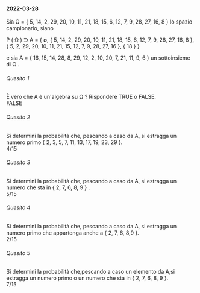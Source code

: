 #### 2022-03-28

Sia Ω = { 5, 14, 2, 29, 20, 10, 11, 21, 18, 15, 6, 12, 7, 9, 28, 27, 16, 8 } lo spazio campionario, siano

P ( Ω ) ∋ A = { ∅, { 5, 14, 2, 29, 20, 10, 11, 21, 18, 15, 6, 12, 7, 9, 28, 27, 16, 8 }, { 5, 2, 29, 20, 10, 11, 21, 15, 12, 7, 9, 28, 27, 16 }, { 18 } }

e sia A = { 16, 15, 14, 28, 8, 29, 12, 2, 10, 20, 7, 21, 11, 9, 6 } un sottoinsieme di Ω .

###### Quesito 1
È vero che A è un'algebra su Ω ? Rispondere TRUE o FALSE.<br>
FALSE

###### Quesito 2
Si determini la probabilità che, pescando a caso da A, si estragga un numero primo { 2, 3, 5, 7, 11, 13, 17, 19, 23, 29 }.<br>
4/15

###### Quesito 3
Si determini la probabilità che, pescando a caso da A, si estragga un numero che sta in { 2, 7, 6, 8, 9 } . <br>
5/15

###### Quesito 4
Si determini la probabilità che, pescando a caso da A, si estragga un numero primo che appartenga anche a { 2, 7, 6, 8,9 }. <br>
2/15

###### Quesito 5
Si determini la probabilità che,pescando a caso un elemento da A,si estragga un numero primo o un numero che sta in { 2, 7, 6, 8, 9 }. <br>
7/15
